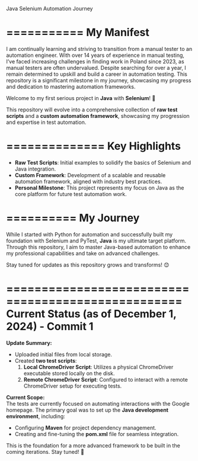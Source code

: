 
Java Selenium Automation Journey 

===========
My Manifest
===========

I am continually learning and striving to transition from a manual tester to an automation engineer. With over 14 years of experience in manual testing, I’ve faced increasing challenges in finding work in Poland since 2023, as manual testers are often undervalued. Despite searching for over a year, I remain determined to upskill and build a career in automation testing. This repository is a significant milestone in my journey, showcasing my progress and dedication to mastering automation frameworks.



Welcome to my first serious project in **Java** with **Selenium**! 🚀  

This repository will evolve into a comprehensive collection of **raw test scripts** and a **custom automation framework**, showcasing my progression and expertise in test automation.

==============
Key Highlights
==============

- **Raw Test Scripts**: Initial examples to solidify the basics of Selenium and Java integration.
- **Custom Framework**: Development of a scalable and reusable automation framework, aligned with industry best practices.
- **Personal Milestone**: This project represents my focus on Java as the core platform for future test automation work.

==========
My Journey 
==========

While I started with Python for automation and successfully built my foundation with Selenium and PyTest, **Java** is my ultimate target platform. Through this repository, I aim to master Java-based automation to enhance my professional capabilities and take on advanced challenges.

Stay tuned for updates as this repository grows and transforms! 😊  

===================================================
Current Status (as of December 1, 2024) - Commit 1
===================================================

**Update Summary:**  
- Uploaded initial files from local storage.  
- Created **two test scripts**:  
  1. **Local ChromeDriver Script**: Utilizes a physical ChromeDriver executable stored locally on the disk.  
  2. **Remote ChromeDriver Script**: Configured to interact with a remote ChromeDriver setup for executing tests.  

**Current Scope:**  
The tests are currently focused on automating interactions with the Google homepage. The primary goal was to set up the **Java development environment**, including:  
- Configuring **Maven** for project dependency management.  
- Creating and fine-tuning the **pom.xml** file for seamless integration.

This is the foundation for a more advanced framework to be built in the coming iterations. Stay tuned! 🚀  

